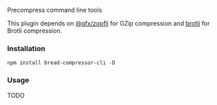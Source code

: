 Precompress command line tools

This plugin depends on [@gfx/zopfli](https://github.com/gfx/universal-zopfli-js) for GZip compression
and [brotli](https://www.npmjs.com/package/brotli) for Brotli compression.


### Installation

```
npm install bread-compressor-cli -D
```


### Usage

TODO


